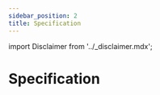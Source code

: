 ```yaml
---
sidebar_position: 2
title: Specification
---
```


import Disclaimer from '../\_disclaimer.mdx';

<Disclaimer />

# Specification
